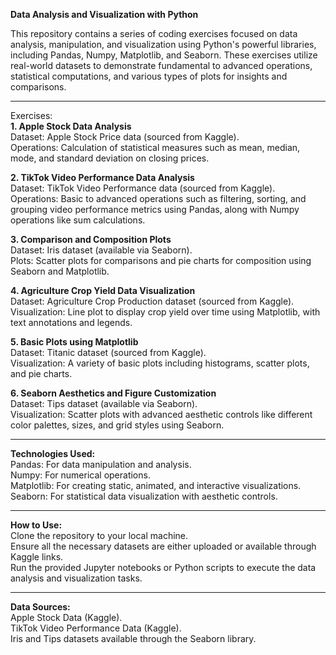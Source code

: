 <b>Data Analysis and Visualization with Python</b><br>

This repository contains a series of coding exercises focused on data analysis, manipulation, and visualization using Python's powerful libraries, including Pandas, Numpy, Matplotlib, and Seaborn. These exercises utilize real-world datasets to demonstrate fundamental to advanced operations, statistical computations, and various types of plots for insights and comparisons.
<hr>
Exercises:<br>
<b>1. Apple Stock Data Analysis</b><br>
Dataset: Apple Stock Price data (sourced from Kaggle).<br>
Operations: Calculation of statistical measures such as mean, median, mode, and standard deviation on closing prices.<br>

<b>2. TikTok Video Performance Data Analysis</b><br>
Dataset: TikTok Video Performance data (sourced from Kaggle).<br>
Operations: Basic to advanced operations such as filtering, sorting, and grouping video performance metrics using Pandas, along with Numpy operations like sum calculations.<br>

<b>3. Comparison and Composition Plots</b><br>
Dataset: Iris dataset (available via Seaborn).<br>
Plots: Scatter plots for comparisons and pie charts for composition using Seaborn and Matplotlib.<br>

<b>4. Agriculture Crop Yield Data Visualization</b><br>
Dataset: Agriculture Crop Production dataset (sourced from Kaggle).<br>
Visualization: Line plot to display crop yield over time using Matplotlib, with text annotations and legends.<br>

<b>5. Basic Plots using Matplotlib</b><br>
Dataset: Titanic dataset (sourced from Kaggle).<br>
Visualization: A variety of basic plots including histograms, scatter plots, and pie charts.<br>

<b>6. Seaborn Aesthetics and Figure Customization</b><br>
Dataset: Tips dataset (available via Seaborn).<br>
Visualization: Scatter plots with advanced aesthetic controls like different color palettes, sizes, and grid styles using Seaborn.<br>
<hr>
<b>Technologies Used:</b><br>
Pandas: For data manipulation and analysis.<br>
Numpy: For numerical operations.<br>
Matplotlib: For creating static, animated, and interactive visualizations.<br>
Seaborn: For statistical data visualization with aesthetic controls.<br>
<hr>
<b>How to Use:</b><br>
Clone the repository to your local machine.<br>
Ensure all the necessary datasets are either uploaded or available through Kaggle links.<br>
Run the provided Jupyter notebooks or Python scripts to execute the data analysis and visualization tasks.<br>
<hr>
<b>Data Sources:</b><br>
Apple Stock Data (Kaggle).<br>
TikTok Video Performance Data (Kaggle).<br>
Iris and Tips datasets available through the Seaborn library.
